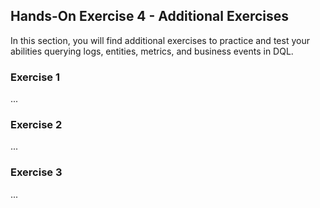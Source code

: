 ## Hands-On Exercise 4 - Additional Exercises

In this section, you will find additional exercises to practice and test your abilities querying logs, entities, metrics, and business events in DQL.

### Exercise 1

...

### Exercise 2

...

### Exercise 3

...